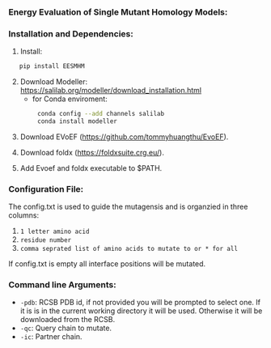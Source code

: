 ### Energy Evaluation of Single Mutant Homology Models:

### Installation and Dependencies:
1. Install:
```sh
   pip install EESMHM
```
2. Download Modeller: https://salilab.org/modeller/download_installation.html
    * for Conda enviroment:
```sh 
        conda config --add channels salilab
        conda install modeller
```
3. Download EVoEF (https://github.com/tommyhuangthu/EvoEF).

4. Download foldx (https://foldxsuite.crg.eu/).

5. Add Evoef and foldx executable to $PATH.

### Configuration File:
The config.txt is used to guide the mutagensis and is organzied in three columns:
1) `1 letter amino acid` 
2) `residue number`
3) `comma seprated list of amino acids to mutate to or * for all`

If config.txt is empty all interface positions will be mutated.  

### Command line Arguments:
* `-pdb`: RCSB PDB id, if not provided you will be prompted to select one. If it is is in the current working directory it will be used. Otherwise it will be downloaded from the RCSB.
* `-qc`: Query chain to mutate.
* `-ic`: Partner chain.
